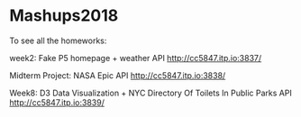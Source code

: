 # Mashups2018

To see all the homeworks:

week2: Fake P5 homepage + weather API
http://cc5847.itp.io:3837/

Midterm Project: NASA Epic API
http://cc5847.itp.io:3838/

Week8: D3 Data Visualization + NYC Directory Of Toilets In Public Parks API
http://cc5847.itp.io:3839/

